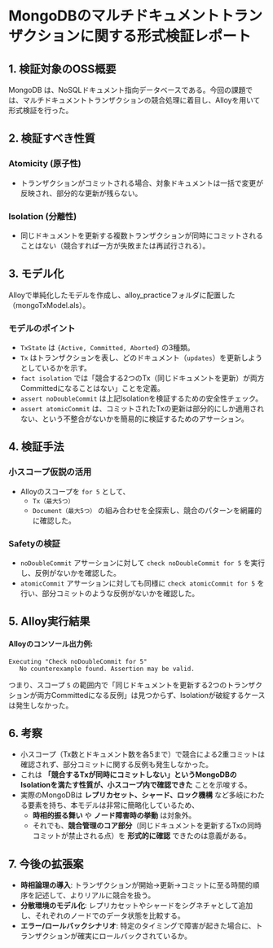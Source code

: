 # MongoDBのマルチドキュメントトランザクションに関する形式検証レポート

## 1. 検証対象のOSS概要
MongoDB は、NoSQLドキュメント指向データベースである。今回の課題では、マルチドキュメントトランザクションの競合処理に着目し、Alloyを用いて形式検証を行った。

## 2. 検証すべき性質

### **Atomicity (原子性)**
- トランザクションがコミットされる場合、対象ドキュメントは一括で変更が反映され、部分的な更新が残らない。

### **Isolation (分離性)**
- 同じドキュメントを更新する複数トランザクションが同時にコミットされることはない（競合すれば一方が失敗または再試行される）。

## 3. モデル化
Alloyで単純化したモデルを作成し、alloy_practiceフォルダに配置した（mongoTxModel.als）。

### **モデルのポイント**
- `TxState` は `{Active, Committed, Aborted}` の3種類。
- `Tx` はトランザクションを表し、どのドキュメント（`updates`）を更新しようとしているかを示す。
- `fact isolation` では「競合する2つのTx（同じドキュメントを更新）が両方Committedになることはない」ことを定義。
- `assert noDoubleCommit` は上記Isolationを検証するための安全性チェック。
- `assert atomicCommit` は、コミットされたTxの更新は部分的にしか適用されない、という不整合がないかを簡易的に検証するためのアサーション。

## 4. 検証手法

### **小スコープ仮説の活用**
- Alloyのスコープを `for 5` として、
  - `Tx（最大5つ）`
  - `Document（最大5つ）`
  の組み合わせを全探索し、競合のパターンを網羅的に確認した。

### **Safetyの検証**
- `noDoubleCommit` アサーションに対して `check noDoubleCommit for 5` を実行し、反例がないかを確認した。
- `atomicCommit` アサーションに対しても同様に `check atomicCommit for 5` を行い、部分コミットのような反例がないかを確認した。

## 5. Alloy実行結果


#### **Alloyのコンソール出力例:**
```plaintext
Executing "Check noDoubleCommit for 5"
   No counterexample found. Assertion may be valid.
```

つまり、スコープ `5` の範囲内で「同じドキュメントを更新する2つのトランザクションが両方Committedになる反例」は見つからず、Isolationが破綻するケースは発生しなかった。


## 6. 考察
- 小スコープ（Tx数とドキュメント数を各5まで）で競合による2重コミットは確認されず、部分コミットに関する反例も発生しなかった。
- これは **「競合するTxが同時にコミットしない」というMongoDBのIsolationを満たす性質が、小スコープ内で確認できた** ことを示唆する。
- 実際のMongoDBは **レプリカセット、シャード、ロック機構** など多岐にわたる要素を持ち、本モデルは非常に簡略化しているため、
  - **時相的振る舞い** や **ノード障害時の挙動** は対象外。
  - それでも、**競合管理のコア部分**（同じドキュメントを更新するTxの同時コミットが禁止される点）を **形式的に確認** できたのは意義がある。

## 7. 今後の拡張案

- **時相論理の導入**: トランザクションが開始→更新→コミットに至る時間的順序を記述して、よりリアルに競合を扱う。
- **分散環境のモデル化**: レプリカセットやシャードをシグネチャとして追加し、それぞれのノードでのデータ状態を比較する。
- **エラー/ロールバックシナリオ**: 特定のタイミングで障害が起きた場合に、トランザクションが確実にロールバックされているか。

